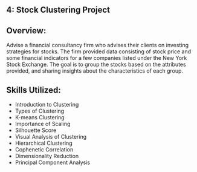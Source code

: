 ## 4: Stock Clustering Project

## Overview: 
Advise a  financial consultancy firm who advises their clients on investing strategies for stocks. 
The firm provided data consisting of stock price and some financial indicators for a few companies listed under the New York Stock Exchange. 
The goal is to group the stocks based on the attributes provided, and sharing insights about the characteristics of each group.      

## Skills Utilized: 
- Introduction to Clustering
- Types of Clustering
- K-means Clustering
- Importance of Scaling
- Silhouette Score
- Visual Analysis of Clustering
- Hierarchical Clustering
- Cophenetic Correlation
- Dimensionality Reduction
- Principal Component Analysis
